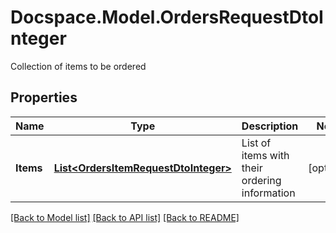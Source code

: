 # Docspace.Model.OrdersRequestDtoInteger
Collection of items to be ordered

## Properties

Name | Type | Description | Notes
------------ | ------------- | ------------- | -------------
**Items** | [**List&lt;OrdersItemRequestDtoInteger&gt;**](OrdersItemRequestDtoInteger.md) | List of items with their ordering information | [optional] 

[[Back to Model list]](../README.md#documentation-for-models) [[Back to API list]](../README.md#documentation-for-api-endpoints) [[Back to README]](../README.md)

